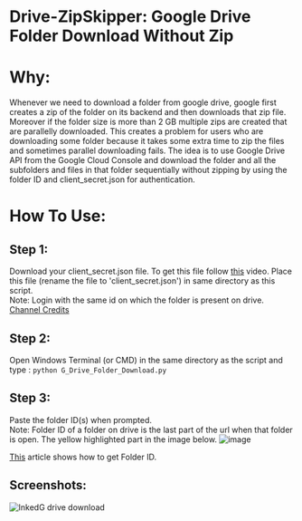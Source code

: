 # Drive-ZipSkipper: Google Drive Folder Download Without Zip

# Why:
Whenever we need to download a folder from google drive, google first creates a zip of the folder on its backend and then downloads that zip file. Moreover if the folder size is more than 2 GB multiple zips are created that are parallelly downloaded. This creates a problem for users who are downloading some folder because it takes some extra time to zip the files and sometimes parallel downloading fails.
The idea is to use Google Drive API from the Google Cloud Console and download the folder and all the subfolders and files in that folder sequentially without zipping by using the folder ID and client_secret.json for authentication.

# How To Use:

## Step 1:
Download your client_secret.json file. To get this file follow [this][link1] video. Place this file (rename the file to 'client_secret.json') in same directory as this script.<br />
Note: Login with the same id on which the folder is present on drive.
 [Channel Credits][link2]

[link1]: <https://www.youtube.com/watch?v=6bzzpda63H0>
[link2]: <https://www.youtube.com/channel/UCvVZ19DRSLIC2-RUOeWx8ug>

## Step 2: 
Open Windows Terminal (or CMD) in the same directory as the script and type : `python G_Drive_Folder_Download.py`

## Step 3: 
Paste the folder ID(s) when prompted. <br />
Note: Folder ID of a folder on drive is the last part of the url when that folder is open. The yellow highlighted part in the image below. 
![image](https://user-images.githubusercontent.com/71930390/184150619-ff0cdb42-cc8f-4f21-b514-7699f18a2d0f.png)

[This][link3] article shows how to get Folder ID. 

[link3]: <https://robindirksen.com/blog/where-do-i-get-google-drive-folder-id>

## Screenshots:

![InkedG drive download](https://user-images.githubusercontent.com/71930390/183724620-cea8939d-5ccb-41cf-9b37-ed9bf4b18df2.jpg)

